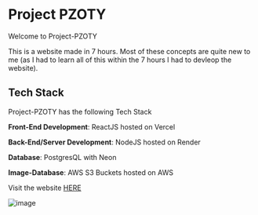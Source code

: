 # Project PZOTY

Welcome to Project-PZOTY

This is a website made in 7 hours. Most of these concepts are quite new to me (as I had to learn all of this within the 7 hours I had to devleop the website).

## Tech Stack

Project-PZOTY has the following Tech Stack

**Front-End Development**: ReactJS hosted on Vercel

**Back-End/Server Development**: NodeJS hosted on Render

**Database**: PostgresQL with Neon

**Image-Database**: AWS S3 Buckets hosted on AWS


Visit the website [HERE](https://project-pzoty.vercel.app/)

![image](/project-pzoty-thumbnail)


